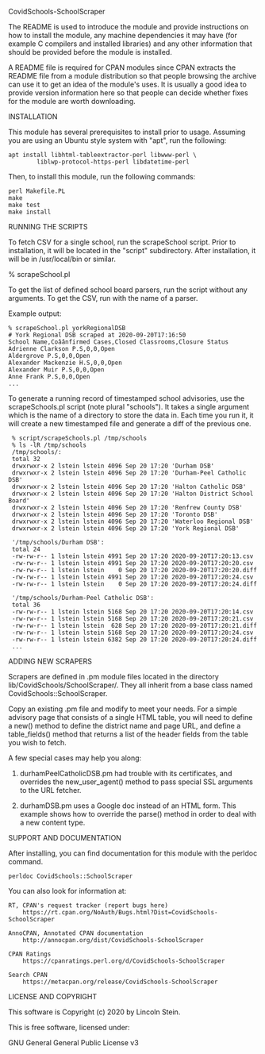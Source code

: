 CovidSchools-SchoolScraper

The README is used to introduce the module and provide instructions on
how to install the module, any machine dependencies it may have (for
example C compilers and installed libraries) and any other information
that should be provided before the module is installed.

A README file is required for CPAN modules since CPAN extracts the README
file from a module distribution so that people browsing the archive
can use it to get an idea of the module's uses. It is usually a good idea
to provide version information here so that people can decide whether
fixes for the module are worth downloading.

INSTALLATION

This module has several prerequisites to install prior to usage. Assuming
you are using an Ubuntu style system with "apt", run the following:

    apt install libhtml-tableextractor-perl libwww-perl \
    		liblwp-protocol-https-perl libdatetime-perl

Then, to install this module, run the following commands:

	perl Makefile.PL
	make
	make test
	make install

RUNNING THE SCRIPTS

To fetch CSV for a single school, run the scrapeSchool script. Prior
to installation, it will be located in the "script"
subdirectory. After installation, it will be in /usr/local/bin or
similar.

  % scrapeSchool.pl <school board parser>

To get the list of defined school board parsers, run the script
without any arguments. To get the CSV, run with the name of a parser.

Example output:

	% scrapeSchool.pl yorkRegionalDSB
	# York Regional DSB scraped at 2020-09-20T17:16:50
	School Name,Coâânfirmed Cases,Closed Classrooms,Closure Status
	Adrienne Clarkson P.S,0,0,Open
	Aldergrove P.S,0,0,Open
	Alexander Mackenzie H.S,0,0,Open
	Alexander Muir P.S,0,0,Open
	Anne Frank P.S,0,0,Open
	...

To generate a running record of timestamped school advisories, use the
scrapeSchools.pl script (note plural "schools"). It takes a single
argument which is the name of a directory to store the data in. Each
time you run it, it will create a new timestamped file and generate a
diff of the previous one.

     % script/scrapeSchools.pl /tmp/schools
     % ls -lR /tmp/schools
     /tmp/schools/:
     total 32
     drwxrwxr-x 2 lstein lstein 4096 Sep 20 17:20 'Durham DSB'
     drwxrwxr-x 2 lstein lstein 4096 Sep 20 17:20 'Durham-Peel Catholic DSB'
     drwxrwxr-x 2 lstein lstein 4096 Sep 20 17:20 'Halton Catholic DSB'
     drwxrwxr-x 2 lstein lstein 4096 Sep 20 17:20 'Halton District School Board'
     drwxrwxr-x 2 lstein lstein 4096 Sep 20 17:20 'Renfrew County DSB'
     drwxrwxr-x 2 lstein lstein 4096 Sep 20 17:20 'Toronto DSB'
     drwxrwxr-x 2 lstein lstein 4096 Sep 20 17:20 'Waterloo Regional DSB'
     drwxrwxr-x 2 lstein lstein 4096 Sep 20 17:20 'York Regional DSB'

     '/tmp/schools/Durham DSB':
     total 24
     -rw-rw-r-- 1 lstein lstein 4991 Sep 20 17:20 2020-09-20T17:20:13.csv
     -rw-rw-r-- 1 lstein lstein 4991 Sep 20 17:20 2020-09-20T17:20:20.csv
     -rw-rw-r-- 1 lstein lstein    0 Sep 20 17:20 2020-09-20T17:20:20.diff
     -rw-rw-r-- 1 lstein lstein 4991 Sep 20 17:20 2020-09-20T17:20:24.csv
     -rw-rw-r-- 1 lstein lstein    0 Sep 20 17:20 2020-09-20T17:20:24.diff

     '/tmp/schools/Durham-Peel Catholic DSB':
     total 36
     -rw-rw-r-- 1 lstein lstein 5168 Sep 20 17:20 2020-09-20T17:20:14.csv
     -rw-rw-r-- 1 lstein lstein 5168 Sep 20 17:20 2020-09-20T17:20:21.csv
     -rw-rw-r-- 1 lstein lstein  628 Sep 20 17:20 2020-09-20T17:20:21.diff
     -rw-rw-r-- 1 lstein lstein 5168 Sep 20 17:20 2020-09-20T17:20:24.csv
     -rw-rw-r-- 1 lstein lstein 6382 Sep 20 17:20 2020-09-20T17:20:24.diff
     ...

ADDING NEW SCRAPERS

Scrapers are defined in .pm module files located in the directory
lib/CovidSchools/SchoolScraper/. They all inherit from a base class
named CovidSchools::SchoolScraper.

Copy an existing .pm file and modify to meet your needs. For a simple
advisory page that consists of a single HTML table, you will need to
define a new() method to define the district name and page URL, and
define a table_fields() method that returns a list of the header fields
from the table you wish to fetch.

A few special cases may help you along:

1. durhamPeelCatholicDSB.pm had trouble with its certificates, and overrides
   the new_user_agent() method to pass special SSL arguments to the URL fetcher.

2. durhamDSB.pm uses a Google doc instead of an HTML form. This example shows how
   to override the parse() method in order to deal with a new content type.

SUPPORT AND DOCUMENTATION

After installing, you can find documentation for this module with the
perldoc command.

    perldoc CovidSchools::SchoolScraper

You can also look for information at:

    RT, CPAN's request tracker (report bugs here)
        https://rt.cpan.org/NoAuth/Bugs.html?Dist=CovidSchools-SchoolScraper

    AnnoCPAN, Annotated CPAN documentation
        http://annocpan.org/dist/CovidSchools-SchoolScraper

    CPAN Ratings
        https://cpanratings.perl.org/d/CovidSchools-SchoolScraper

    Search CPAN
        https://metacpan.org/release/CovidSchools-SchoolScraper


LICENSE AND COPYRIGHT

This software is Copyright (c) 2020 by Lincoln Stein.

This is free software, licensed under:

  GNU General General Public License v3


